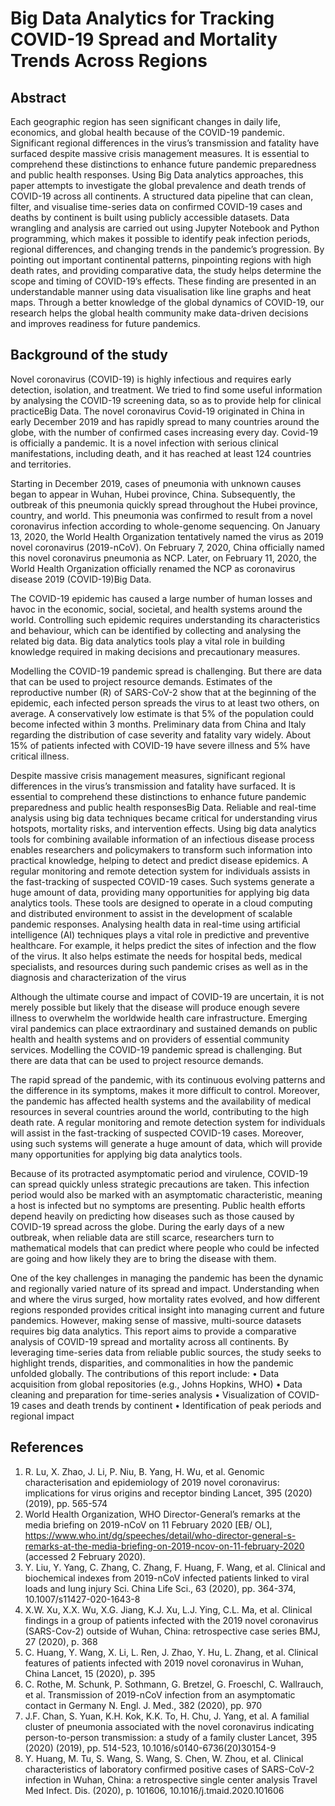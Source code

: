 # Big Data Analytics for Tracking COVID-19 Spread and Mortality Trends Across Regions
## Abstract
Each geographic region has seen significant changes in daily life, economics, and global health because of the COVID-19 pandemic. Significant regional differences in the virus’s transmission and fatality have surfaced despite massive crisis management measures. It is essential to comprehend these distinctions to enhance future pandemic preparedness and public health responses. Using Big Data analytics approaches, this paper attempts to investigate the global prevalence and death trends of COVID-19 across all continents. 
A structured data pipeline that can clean, filter, and visualise time-series data on confirmed COVID-19 cases and deaths by continent is built using publicly accessible datasets. Data wrangling and analysis are carried out using Jupyter Notebook and Python programming, which makes it possible to identify peak infection periods, regional differences, and changing trends in the pandemic’s progression. By pointing out important continental patterns, pinpointing regions with high death rates, and providing comparative data, the study helps determine the scope and timing of COVID-19’s effects. These finding are presented in an understandable manner using data visualisation like line graphs and heat maps. 
Through a better knowledge of the global dynamics of COVID-19, our research helps the global health community make data-driven decisions and improves readiness for future pandemics. 

## Background of the study 
Novel coronavirus (COVID-19) is highly infectious and requires early detection, isolation, and treatment. We tried to find some useful information by analysing the COVID-19 screening data, so as to provide help for clinical practiceBig Data. The novel coronavirus Covid-19 originated in China in early December 2019 and has rapidly spread to many countries around the globe, with the number of confirmed cases increasing every day. Covid-19 is officially a pandemic. It is a novel infection with serious clinical manifestations, including death, and it has reached at least 124 countries and territories.

Starting in December 2019, cases of pneumonia with unknown causes began to appear in Wuhan, Hubei province, China. Subsequently, the outbreak of this pneumonia quickly spread throughout the Hubei province, country, and world. This pneumonia was confirmed to result from a novel coronavirus infection according to whole-genome sequencing. On January 13, 2020, the World Health Organization tentatively named the virus as 2019 novel coronavirus (2019-nCoV). On February 7, 2020, China officially named this novel coronavirus pneumonia as NCP. Later, on February 11, 2020, the World Health Organization officially renamed the NCP as coronavirus disease 2019 (COVID-19)Big Data.

The COVID-19 epidemic has caused a large number of human losses and havoc in the economic, social, societal, and health systems around the world. Controlling such epidemic requires understanding its characteristics and behaviour, which can be identified by collecting and analysing the related big data. Big data analytics tools play a vital role in building knowledge required in making decisions and precautionary measures.

Modelling the COVID-19 pandemic spread is challenging. But there are data that can be used to project resource demands. Estimates of the reproductive number (R) of SARS-CoV-2 show that at the beginning of the epidemic, each infected person spreads the virus to at least two others, on average. A conservatively low estimate is that 5% of the population could become infected within 3 months. Preliminary data from China and Italy regarding the distribution of case severity and fatality vary widely. About 15% of patients infected with COVID-19 have severe illness and 5% have critical 
illness.

Despite massive crisis management measures, significant regional differences in the virus’s transmission and fatality have surfaced. It is essential to comprehend these distinctions to enhance future pandemic preparedness and public health responsesBig Data.
Reliable and real-time analysis using big data techniques became critical for understanding virus hotspots, mortality risks, and intervention effects. Using big data analytics tools for combining available information of an infectious disease process enables researchers and policymakers to transform such information into practical knowledge, helping to detect and predict disease epidemics.
A regular monitoring and remote detection system for individuals assists in the fast-tracking of suspected COVID-19 cases. Such systems generate a huge amount of data, providing many opportunities for applying big data analytics tools. These tools are designed to operate in a cloud computing and distributed environment to assist in the development of scalable pandemic responses.
Analysing health data in real-time using artificial intelligence (AI) techniques plays a vital role in predictive and preventive healthcare. For example, it helps predict the sites of infection and the flow of the virus. It also helps estimate the needs for hospital beds, medical specialists, and resources during such pandemic crises as well as in the diagnosis and characterization of the virus

Although the ultimate course and impact of COVID-19 are uncertain, it is not merely possible but likely that the disease will produce enough severe illness to overwhelm the worldwide health care infrastructure. Emerging viral pandemics can place extraordinary and sustained demands on public health and health systems and on providers of essential community services. Modelling the COVID-19 pandemic spread is challenging. But there are data that can be used to project resource demands.

The rapid spread of the pandemic, with its continuous evolving patterns and the difference in its symptoms, makes it more difficult to control. Moreover, the pandemic has affected health systems and the availability of medical resources in several countries around the world, contributing to the high death rate. A regular monitoring and remote detection system for individuals will assist in the fast-tracking of suspected COVID-19 cases. Moreover, using such systems will generate a huge amount of data, which will provide many opportunities for applying big data analytics tools.

Because of its protracted asymptomatic period and virulence, COVID-19 can spread quickly unless strategic precautions are taken. This infection period would also be marked with an asymptomatic characteristic, meaning a host is infected but no symptoms are presenting. Public health efforts depend heavily on predicting how diseases such as those caused by COVID-19 spread across the globe. During the early days of a new outbreak, when reliable data are still scarce, researchers turn to mathematical models that can predict where people who could be infected are going and how likely they are to bring the disease with them.

One of the key challenges in managing the pandemic has been the dynamic and regionally varied nature of its spread and impact. Understanding when and where the virus surged, how mortality rates evolved, and how different regions responded provides critical insight into managing current and future pandemics. However, making sense of massive, multi-source datasets requires big data analytics.
This report aims to provide a comparative analysis of COVID-19 spread and mortality across all continents. By leveraging time-series data from reliable public sources, the study seeks to highlight trends, disparities, and commonalities in how the pandemic unfolded globally.
The contributions of this report include:
•	Data acquisition from global repositories (e.g., Johns Hopkins, WHO)
•	Data cleaning and preparation for time-series analysis
•	Visualization of COVID-19 cases and death trends by continent
•	Identification of peak periods and regional impact










## References 
1.	R. Lu, X. Zhao, J. Li, P. Niu, B. Yang, H. Wu, et al. Genomic characterisation and epidemiology of 2019 novel coronavirus: implications for virus origins and receptor binding Lancet, 395 (2020) (2019), pp. 565-574
2.	World Health Organization, WHO Director-General’s remarks at the media briefing on 2019-nCoV on 11 February 2020 [EB/ OL], https://www.who.int/dg/speeches/detail/who-director-general-s-remarks-at-the-media-briefing-on-2019-ncov-on-11-february-2020 (accessed 2 February 2020).
3.	Y. Liu, Y. Yang, C. Zhang, C. Zhang, F. Huang, F. Wang, et al. Clinical and biochemical indexes from 2019-nCoV infected patients linked to viral loads and lung injury Sci. China Life Sci., 63 (2020), pp. 364-374, 10.1007/s11427-020-1643-8
4.	X.W. Xu, X.X. Wu, X.G. Jiang, K.J. Xu, L.J. Ying, C.L. Ma, et al. Clinical findings in a group of patients infected with the 2019 novel coronavirus (SARS-Cov-2) outside of Wuhan, China: retrospective case series BMJ, 27 (2020), p. 368
5.	C. Huang, Y. Wang, X. Li, L. Ren, J. Zhao, Y. Hu, L. Zhang, et al. Clinical features of patients infected with 2019 novel coronavirus in Wuhan, China Lancet, 15 (2020), p. 395
6.	C. Rothe, M. Schunk, P. Sothmann, G. Bretzel, G. Froeschl, C. Wallrauch, et al. Transmission of 2019-nCoV infection from an asymptomatic contact in Germany N. Engl. J. Med., 382 (2020), pp. 970
7.	J.F. Chan, S. Yuan, K.H. Kok, K.K. To, H. Chu, J. Yang, et al. A familial cluster of pneumonia associated with the novel coronavirus indicating person-to-person transmission: a study of a family cluster Lancet, 395 (2020) (2019), pp. 514-523, 10.1016/s0140-6736(20)30154-9
8.	Y. Huang, M. Tu, S. Wang, S. Wang, S. Chen, W. Zhou, et al. Clinical characteristics of laboratory confirmed positive cases of SARS-CoV-2 infection in Wuhan, China: a retrospective single center analysis
Travel Med Infect. Dis. (2020), p. 101606, 10.1016/j.tmaid.2020.101606
